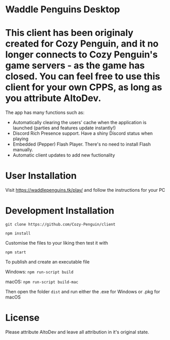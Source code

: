 # Waddle Penguins Desktop

# This client has been originaly created for Cozy Penguin, and it no longer connects to Cozy Penguin's game servers -  as the game has closed. You can feel free to use this client for your own CPPS, as long as you attribute AltoDev.
The app has many functions such as:
- Automatically clearing the users' cache when the application is launched (parties and features update instantly!)
- Discord Rich Presence support. Have a shiny Discord status when playing
- Embedded (Pepper) Flash Player. There's no need to install Flash manually.
- Automatic client updates to add new fuctionality
# User Installation
Visit https://waddlepenguins.tk/play/ and follow the instructions for your PC
# Development Installation
`git clone https://github.com/Cozy-Penguin/client`

`npm install`

Customise the files to your liking then test it with

`npm start`

To publish and create an executable file

Windows: `npm run-script build`

macOS: `npm run-script build-mac`


Then open the folder `dist` and run either the .exe for Windows or .pkg for macOS
# License
Please attribute AltoDev and leave all attribution in it's original state.
